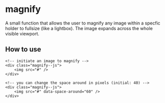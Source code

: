 # magnify
A small function that allows the user to magnify any image within a specfic holder to fullsize (like a lightbox). The image expands across the whole visible viewport.

## How to use

    <!-- initiate an image to magnify -->
    <div class="magnify--js">
        <img src="#" />
    </div>
    
    <!-- you can change the space around in pixels (initial: 40) -->
    <div class="magnify--js">
        <img src="#" data-space-around="60" />
    </div>